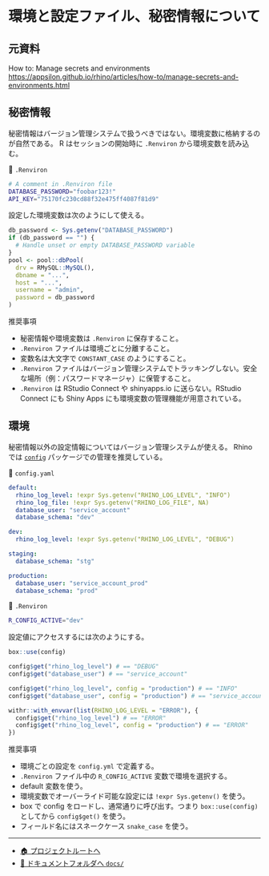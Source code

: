 # 環境と設定ファイル、秘密情報について

## 元資料

How to: Manage secrets and environments  
<https://appsilon.github.io/rhino/articles/how-to/manage-secrets-and-environments.html>

## 秘密情報

秘密情報はバージョン管理システムで扱うべきではない。環境変数に格納するのが自然である。
R はセッションの開始時に `.Renviron` から環境変数を読み込む。

📄 `.Renviron`

```sh
# A comment in .Renviron file
DATABASE_PASSWORD="foobar123!"
API_KEY="75170fc230cd88f32e475ff4087f81d9"
```

設定した環境変数は次のようにして使える。

```r
db_password <- Sys.getenv("DATABASE_PASSWORD")
if (db_password == "") {
  # Handle unset or empty DATABASE_PASSWORD variable
}
pool <- pool::dbPool(
  drv = RMySQL::MySQL(),
  dbname = "...",
  host = "...",
  username = "admin",
  password = db_password
)
```

推奨事項

- 秘密情報や環境変数は `.Renviron` に保存すること。
- `.Renviron` ファイルは環境ごとに分離すること。
- 変数名は大文字で `CONSTANT_CASE` のようにすること。
- `.Renviron` ファイルはバージョン管理システムでトラッキングしない。安全な場所（例：パスワードマネージャ）に保管すること。
- `.Renviron` は RStudio Connect や shinyapps.io に送らない。RStudio Connect にも Shiny Apps にも環境変数の管理機能が用意されている。

## 環境

秘密情報以外の設定情報についてはバージョン管理システムが使える。
Rhino では [`config`](https://github.com/rstudio/config) パッケージでの管理を推奨している。

📄 `config.yaml`

```yaml
default:
  rhino_log_level: !expr Sys.getenv("RHINO_LOG_LEVEL", "INFO")
  rhino_log_file: !expr Sys.getenv("RHINO_LOG_FILE", NA)
  database_user: "service_account"
  database_schema: "dev"

dev:
  rhino_log_level: !expr Sys.getenv("RHINO_LOG_LEVEL", "DEBUG")

staging:
  database_schema: "stg"

production:
  database_user: "service_account_prod"
  database_schema: "prod"
```

📄 `.Renviron`

```sh
R_CONFIG_ACTIVE="dev"
```

設定値にアクセスするには次のようにする。

```r
box::use(config)

config$get("rhino_log_level") # == "DEBUG"
config$get("database_user") # == "service_account"

config$get("rhino_log_level", config = "production") # == "INFO"
config$get("database_user", config = "production") # == "service_account_prod"

withr::with_envvar(list(RHINO_LOG_LEVEL = "ERROR"), {
  config$get("rhino_log_level") # == "ERROR"
  config$get("rhino_log_level", config = "production") # == "ERROR"
})
```

推奨事項

- 環境ごとの設定を `config.yml` で定義する。
- `.Renviron` ファイル中の `R_CONFIG_ACTIVE` 変数で環境を選択する。
- default 変数を使う。
- 環境変数でオーバーライド可能な設定には `!expr Sys.getenv()` を使う。
- box で config をロードし、通常通りに呼び出す。つまり `box::use(config)` としてから `config$get()` を使う。
- フィールド名にはスネークケース `snake_case` を使う。

---

- [🏠 プロジェクトルートへ](https://github.com/terashim/rhino-training)
- [📗 ドキュメントフォルダへ `docs/`](./)
